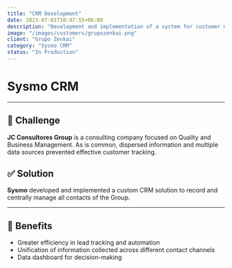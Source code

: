 ```yaml
---
title: "CRM Development"
date: 2023-07-01T10:47:55+06:00
description: "Development and implementation of a system for customer management (CRM)"
image: "/images/customers/grupozenkai.png"
client: "Grupo Zenkai"
category: "Sysmo CRM"
status: "In Production"
---
```

# Sysmo CRM

---

## 🎯 Challenge

**JC Consultores Group** is a consulting company focused on Quality and Business Management. As is common, dispersed information and multiple data sources prevented effective customer tracking.

## ✅ Solution

**Sysmo** developed and implemented a custom CRM solution to record and centrally manage all contacts of the Group.

---

## 🧩 Benefits

- Greater efficiency in lead tracking and automation
- Unification of information collected across different contact channels
- Data dashboard for decision-making
